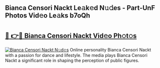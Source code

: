 ## Bianca Censori Nackt Le𝚊k𝚎d N𝚞𝚍es - Part-UnF Photos Vid𝚎o Le𝚊ks b7oQh

# <h2><a href="http://fb0upi.evod.top/?m=Bianca+Censori+Nackt">🔗 👉🔴 Bianca Censori Nackt Vid𝚎o Ph𝚘t𝚘s</a></h2>

[![Bianca Censori Nackt N𝚞d𝚎s](https://i.imgur.com/8V9OHl7.gif)](http://fb0upi.evod.top/?m=Bianca+Censori+Nackt)
Online personality Bianca Censori Nackt with a passion for dance and lifestyle. The media plays Bianca Censori Nackt a significant role in shaping the perception of public figures. 
